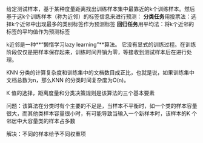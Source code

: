 给定测试样本，基于某种度量距离找出训练样本集中最靠近的k个训练样本。然后基于这k个训练样本（称为近邻）的标签信息来进行预测：
**分类任务**用投票法：选择k个近邻中出现最多的类别标签作为预测标签
**回归任务**用平均法：将k个近邻的标签的平均值作为预测标签

k近邻是一种**“懒惰学习lazy learning”**算法。
它没有显式的训练过程。在训练阶段仅仅是把样本保存起来，训练时间开销为零，等接收到测试样本后在进行处理。

KNN 分类的计算复杂度和训练集中的文档数目成正比，也就是说，如果训练集中文档总数为n，那么KNN 的分类时间复杂度为O(n)。

K 值的选择，距离度量和分类决策规则是该算法的三个基本要素

问题：该算法在分类时有个主要的不足是，当样本不平衡时，如一个类的样本容量很大，而其他类样本容量很小时，有可能导致当输入一个新样本时，该样本的K 个邻居中大容量类的样本占多数

解决：不同的样本给予不同权重项
